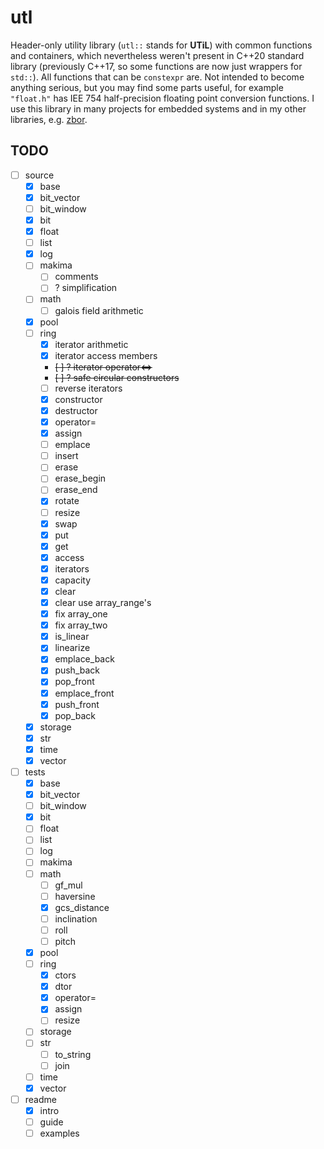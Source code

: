 # utl

Header-only utility library (`utl::` stands for __UTiL__) with common functions and containers, which nevertheless weren't present in C++20 standard library (previously C++17, so some functions are now just wrappers for `std::`). All functions that can be `constexpr` are. Not intended to become anything serious, but you may find some parts useful, for example `"float.h"` has IEE 754 half-precision floating point conversion functions. I use this library in many projects for embedded systems and in my other libraries, e.g. [zbor][1].

## TODO

- [ ] source
    - [x] base
    - [x] bit_vector
    - [ ] bit_window
    - [x] bit
    - [x] float
    - [ ] list
    - [x] log
    - [ ] makima
        - [ ] comments
        - [ ] ? simplification
    - [ ] math
        - [ ] galois field arithmetic
    - [x] pool
    - [ ] ring
        - [x] iterator arithmetic
        - [x] iterator access members
        - ~~[ ] ? iterator operator<=>~~
        - ~~[ ] ? safe circular constructors~~
        - [ ] reverse iterators
        - [x] constructor
        - [x] destructor
        - [x] operator=
        - [x] assign
        - [ ] emplace
        - [ ] insert
        - [ ] erase
        - [ ] erase_begin
        - [ ] erase_end
        - [x] rotate
        - [ ] resize
        - [x] swap
        - [x] put
        - [x] get
        - [x] access
        - [x] iterators
        - [x] capacity
        - [x] clear
        - [x] clear use array_range's
        - [x] fix array_one
        - [x] fix array_two
        - [x] is_linear
        - [x] linearize
        - [x] emplace_back
        - [x] push_back
        - [x] pop_front
        - [x] emplace_front
        - [x] push_front
        - [x] pop_back
    - [x] storage
    - [x] str
    - [x] time
    - [x] vector
- [ ] tests
    - [x] base
    - [x] bit_vector
    - [ ] bit_window
    - [x] bit
    - [ ] float
    - [ ] list
    - [ ] log
    - [ ] makima
    - [ ] math
        - [ ] gf_mul
        - [ ] haversine
        - [x] gcs_distance
        - [ ] inclination
        - [ ] roll
        - [ ] pitch
    - [x] pool
    - [ ] ring
        - [x] ctors
        - [x] dtor
        - [x] operator=
        - [x] assign
        - [ ] resize
    - [ ] storage
    - [ ] str
        - [ ] to_string
        - [ ] join
    - [ ] time
    - [x] vector
- [ ] readme
    - [x] intro
    - [ ] guide
    - [ ] examples

[1]: https://github.com/nth-eye/zbor